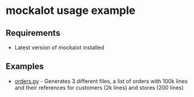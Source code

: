 # mockalot usage example

## Requirements

* Latest version of mockalot installed

## Examples

* [orders.py](./orders.py) - Generates 3 different files, a list of orders with 100k lines and their references for customers (2k lines) and stores (200 lines)

